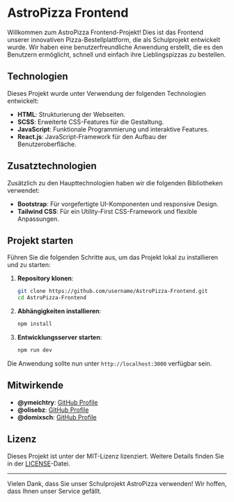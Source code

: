 # AstroPizza Frontend

Willkommen zum AstroPizza Frontend-Projekt! Dies ist das Frontend unserer innovativen Pizza-Bestellplattform, die als Schulprojekt entwickelt wurde. Wir haben eine benutzerfreundliche Anwendung erstellt, die es den Benutzern ermöglicht, schnell und einfach ihre Lieblingspizzas zu bestellen.

## Technologien

Dieses Projekt wurde unter Verwendung der folgenden Technologien entwickelt:

- **HTML**: Strukturierung der Webseiten.
- **SCSS**: Erweiterte CSS-Features für die Gestaltung.
- **JavaScript**: Funktionale Programmierung und interaktive Features.
- **React.js**: JavaScript-Framework für den Aufbau der Benutzeroberfläche.

## Zusatztechnologien

Zusätzlich zu den Haupttechnologien haben wir die folgenden Bibliotheken verwendet:

- **Bootstrap**: Für vorgefertigte UI-Komponenten und responsive Design.
- **Tailwind CSS**: Für ein Utility-First CSS-Framework und flexible Anpassungen.

## Projekt starten

Führen Sie die folgenden Schritte aus, um das Projekt lokal zu installieren und zu starten:

1. **Repository klonen**:
   ```bash
   git clone https://github.com/username/AstroPizza-Frontend.git
   cd AstroPizza-Frontend
   ```

2. **Abhängigkeiten installieren**:
   ```bash
   npm install
   ```

3. **Entwicklungsserver starten**:
   ```bash
   npm run dev
   ```

Die Anwendung sollte nun unter `http://localhost:3000` verfügbar sein.

## Mitwirkende

- **@ymeichtry**: [GitHub Profile](https://github.com/ymeichtry)
- **@olisebz**: [GitHub Profile](https://github.com/olisebz)
- **@domixsch**: [GitHub Profile](https://github.com/domixsch)

## Lizenz

Dieses Projekt ist unter der MIT-Lizenz lizenziert. Weitere Details finden Sie in der [LICENSE](LICENSE)-Datei.

---

Vielen Dank, dass Sie unser Schulprojekt AstroPizza verwenden! Wir hoffen, dass Ihnen unser Service gefällt.
